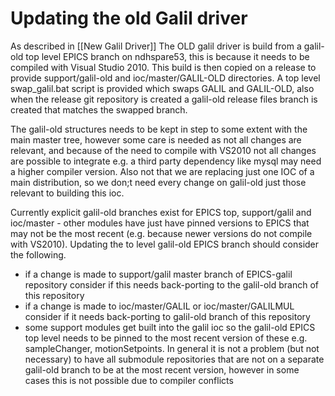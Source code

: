# Updating the old Galil driver

As described in [[New Galil Driver]] The OLD galil driver is build from a galil-old top level EPICS branch on ndhspare53, this is because it needs to be compiled with Visual Studio 2010. This build is then copied on a release to provide support/galil-old and  ioc/master/GALIL-OLD directories. A top level swap_galil.bat script is provided which swaps GALIL and GALIL-OLD, also when the release git repository is created a galil-old release files branch is created that matches the swapped branch.  

The galil-old structures needs to be kept in step to some extent with the main master tree, however some care is needed as not all changes are relevant, and because of the need to compile with VS2010 not all changes are possible to integrate e.g. a third party dependency like mysql may need a higher compiler version. Also not that we are replacing just one IOC of a main distribution, so we don;t need every change on galil-old just those relevant to building this ioc.    

Currently explicit galil-old branches exist for EPICS top, support/galil and ioc/master - other modules have just have pinned versions to EPICS that may not be the most recent (e.g. because newer versions do not compile with VS2010). Updating the to level galil-old EPICS branch should consider the following.
- if a change is made to support/galil master branch of EPICS-galil repository consider if this needs back-porting to the galil-old branch of this repository
- if a change is made to ioc/master/GALIL or ioc/master/GALILMUL consider if it needs back-porting to galil-old branch of this repository
- some support modules get built into the galil ioc so the galil-old EPICS top level needs to be pinned to the most recent version of these e.g. sampleChanger, motionSetpoints. In general it is not a problem (but not necessary) to have all submodule repositories that are not on a separate galil-old branch to be at the most recent version, however in some cases this is not possible due to compiler conflicts
      
   
